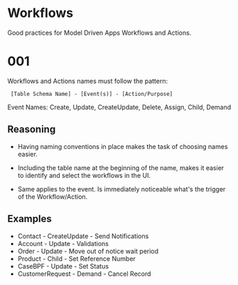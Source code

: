 # Workflows

Good practices for Model Driven Apps Workflows and Actions. 

# 001

Workflows and Actions names must follow the pattern:

```
 [Table Schema Name] - [Event(s)] - [Action/Purpose]
```
Event Names: Create, Update, CreateUpdate, Delete, Assign, Child, Demand

## Reasoning 

- Having naming conventions in place makes the task of choosing names easier. 

- Including the table name at the beginning of the name, makes it easier to identify and select the workflows in the UI. 

- Same applies to the event. Is immediately noticeable what's the trigger of the Workflow/Action.

## Examples

- Contact - CreateUpdate - Send Notifications
- Account - Update - Validations
- Order - Update - Move out of notice wait period
- Product - Child - Set Reference Number
- CaseBPF - Update - Set Status
- CustomerRequest - Demand - Cancel Record
